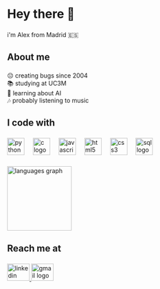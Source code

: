 ###

<h1 align="left">Hey there 👋</h1>

###

<p align="left">i'm Alex from Madrid 🇪🇸</p>

###

<h2 align="left">About me</h2>

###

<p align="left">😔 creating bugs since 2004<br>📚 studying at UC3M<br>🤖 learning about AI<br>🎶 probably listening to music</p>

###

<h2 align="left">I code with</h2>

###

<div align="left">
  <img src="https://cdn.jsdelivr.net/gh/devicons/devicon/icons/python/python-original.svg" height="40" alt="python logo"  />
  <img width="12" />
  <img src="https://cdn.jsdelivr.net/gh/devicons/devicon/icons/c/c-original.svg" height="40" alt="c logo"  />
  <img width="12" />
  <img src="https://cdn.jsdelivr.net/gh/devicons/devicon/icons/javascript/javascript-original.svg" height="40" alt="javascript logo"  />
  <img width="12" />
  <img src="https://cdn.jsdelivr.net/gh/devicons/devicon/icons/html5/html5-original.svg" height="40" alt="html5 logo"  />
  <img width="12" />
  <img src="https://cdn.jsdelivr.net/gh/devicons/devicon/icons/css3/css3-original.svg" height="40" alt="css3 logo"  />
  <img width="12" />
  <img src="https://static-00.iconduck.com/assets.00/sql-database-generic-icon-1521x2048-d0vdpxpg.png" height="40" alt="sql logo"  />
</div>

###

<div align="left">
  <img src="https://github-readme-stats.vercel.app/api/top-langs?username=alejandrocuestagarcia&locale=en&hide_title=false&layout=compact&card_width=320&langs_count=6&theme=dracula&hide_border=false&order=2" height="150" alt="languages graph"  />
</div>

###

<h2 align="left">Reach me at</h2>

###

<div align="left">
  <a href="https://www.linkedin.com/in/alejandro-cuesta-garcia" target="_blank">
    <img src="https://cdn.jsdelivr.net/gh/devicons/devicon/icons/linkedin/linkedin-original.svg" width="52" height="40" alt="linkedin logo" />
  </a>
  <a href="mailto:n.alejandro.cuesta.garcia@gmail.com" target="_blank">
    <img src="https://upload.wikimedia.org/wikipedia/commons/4/4e/Gmail_Icon.png" width="52" height="40" alt="gmail logo" />
  </a>
</div>

###
